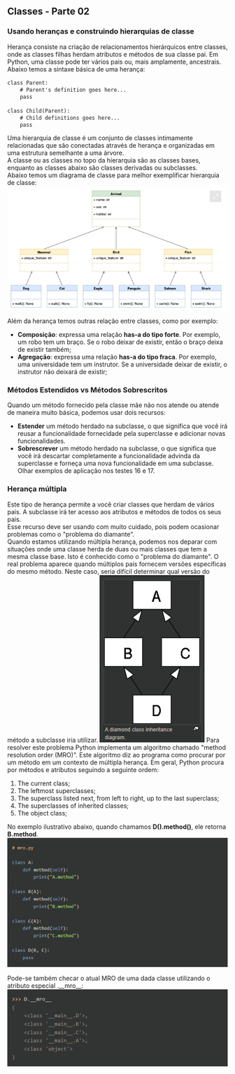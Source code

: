 ## Classes - Parte 02
### Usando heranças e construindo hierarquias de classe
Herança consiste na criação de relacionamentos hierárquicos entre classes, onde as classes filhas herdam atributos e métodos de sua classe pai. Em Python, uma classe pode ter vários pais ou, mais amplamente, ancestrais.  
Abaixo temos a sintaxe básica de uma herança:

    class Parent:
        # Parent's definition goes here...
        pass

    class Child(Parent):
        # Child definitions goes here...
        pass

Uma hierarquia de classe é um conjunto de classes intimamente relacionadas que são conectadas através de herança e organizadas em uma estrutura semelhante a uma árvore.  
A classe ou as classes no topo da hierarquia são as classes bases, enquanto as classes abaixo são classes derivadas ou subclasses.  
Abaixo temos um diagrama de classe para melhor exemplificar hierarquia de classe:
![Hierarquia de Classe](/teoria/image/hierarquia_de_classes.png)

Além da herança temos outras relação entre classes, como por exemplo:
- **Composição**: expressa uma relação **has-a do tipo forte**. Por exemplo, um robo tem um braço. Se o robo deixar de existir, então o braço deixa de existir também;
- **Agregação**: expressa uma relação **has-a do tipo fraca**. Por exemplo, uma universidade tem um instrutor. Se a universidade deixar de existir, o instrutor não deixará de existir;

### Métodos Estendidos vs Métodos Sobrescritos
Quando um método fornecido pela classe mãe não nos atende ou atende de maneira muito básica, podemos usar dois recursos:
- **Estender** um método herdado na subclasse, o que significa que você irá reusar a funcionalidade fornecidade pela superclasse e adicionar novas funcionalidades.
- **Sobrescrever** um método herdado na subclasse, o que significa que você irá descartar completamente a funcionalidade advinda da superclasse e forneça uma nova funcionalidade em uma subclasse.  
Olhar exemplos de aplicação nos testes 16 e 17.

### Herança múltipla
Este tipo de herança permite a você criar classes que herdam de vários pais. A subclasse irá ter acesso aos atributos e métodos de todos os seus pais.  
Esse recurso deve ser usando com muito cuidado, pois podem ocasionar problemas como o "problema do diamante".  
Quando estamos utilizando múltipla herança, podemos nos deparar com situações onde uma classe herda de duas ou mais classes que tem a mesma classe base. Isto é conhecido como o "problema do diamante". O real problema aparece quando múltiplos pais fornecem versões específicas do mesmo método. Neste caso, seria difícil determinar qual versão do método a subclasse iria utilizar.
![mro](/teoria/image/mro.png)
Para resolver este problema Python implementa um algoritmo chamado "method resolution order (MRO)". Este algoritmo diz ao programa como procurar por um método em um contexto de múltipla herança. Em geral, Python procura por métodos e atributos seguindo a seguinte ordem:  

1. The current class;
1. The leftmost superclasses;
1. The superclass listed next, from left to right, up to the last superclass;
1. The superclasses of inherited classes;
1. The object class;  

No exemplo ilustrativo abaixo, quando chamamos **D().method()**, ele retorna **B.method**.  
![mro_1](/teoria/image/mro_1.png)

Pode-se também checar o atual MRO de uma dada classe utilizando o atributo especial .\_\_mro__:
![mro_2](/teoria//image/mro_2.png)
